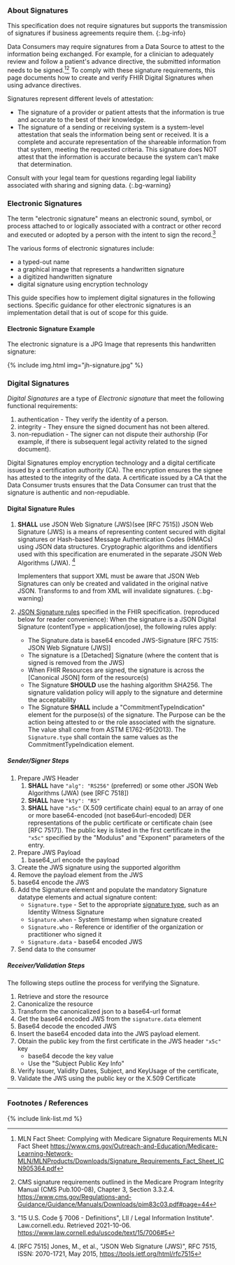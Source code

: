 
### About Signatures

This specification does not require signatures but supports the transmission of signatures if business agreements require them.
{:.bg-info}

Data Consumers may require signatures from a Data Source to attest to the information being exchanged. For example, for a clinician to adequately review and follow a patient's advance directive, the submitted information needs to be signed.[^first][^second]  To comply with these signature requirements, this page documents how to create and verify FHIR Digital Signatures when using advance directives. 
 
Signatures represent different levels of attestation:

- The signature of a provider or patient attests that the information is true and accurate to the best of their knowledge.
- The signature of a sending or receiving system is a system-level attestation that seals the information being sent or received. It is a complete and accurate representation of the shareable information from that system, meeting the requested criteria. This signature does NOT attest that the information is accurate because the system can't make that determination.

Consult with your legal team for questions regarding legal liability associated with sharing and signing data.
{:.bg-warning}

### Electronic Signatures

The term "electronic signature" means an electronic sound, symbol, or process attached to or logically associated with a contract or other record and executed or adopted by a person with the intent to sign the record.[^third]

The various forms of electronic signatures include:
- a typed-out name
- a graphical image that represents a handwritten signature
- a digitized handwritten signature
- digital signature using encryption technology

This guide specifies how to implement digital signatures in the following sections. Specific guidance for other electronic signatures is an implementation detail that is out of scope for this guide.

#### Electronic Signature Example

The electronic signature is a JPG Image that represents this handwritten signature:

{% include img.html img="jh-signature.jpg" %}

### Digital Signatures

*Digital Signatures* are a type of *Electronic signature* that meet the following functional requirements:

1. authentication  - They verify the identity of a person.
2. integrity -  They ensure the signed document has not been altered.
3. non-repudiation - The signer can not dispute their authorship (For example, if there is subsequent legal activity related to the signed document).

Digital Signatures employ encryption technology and a digital certificate issued by a certification authority (CA). The encryption ensures the signee has attested to the integrity of the data. A certificate issued by a CA that the Data Consumer trusts ensures that the Data Consumer can trust that the signature is authentic and non-repudiable.

#### Digital Signature Rules

1. **SHALL** use JSON Web Signature (JWS)(see [RFC 7515])
   JSON Web Signature (JWS) is a means of representing content secured with digital signatures or Hash-based Message Authentication Codes (HMACs) using JSON data structures. Cryptographic algorithms and identifiers used with this specification are enumerated in the separate JSON Web Algorithms (JWA). [^fourth]

    Implementers that support XML must be aware that JSON Web Signatures can only be created and validated in the original native JSON. Transforms to and from XML will invalidate signatures.
    {:.bg-warning} 

2. [JSON Signature rules](http://hl7.org/fhir/datatypes.html#JSON) specified in the FHIR specification. (reproduced below for reader convenience):
   When the signature is a JSON Digital Signature (contentType = application/jose), the following rules apply:
   - The Signature.data is base64 encoded JWS-Signature [RFC 7515: JSON Web Signature (JWS)]
   - The signature is a [Detached] Signature (where the content that is signed is removed from the JWS)
   - When FHIR Resources are signed, the signature is across the [Canonical JSON] form of the resource(s)
   - The Signature **SHOULD** use the hashing algorithm SHA256. The signature validation policy will apply to the signature and determine the acceptability
   - The Signature **SHALL** include a "CommitmentTypeIndication" element for the purpose(s) of the signature. The Purpose can be the action being attested to or the role associated with the signature. The value shall come from ASTM E1762-95(2013). The `Signature.type` shall contain the same values as the CommitmentTypeIndication element.

##### Sender/Signer Steps

1. Prepare JWS Header
    1.  **SHALL** have `"alg": "RS256"` (preferred) or some other JSON Web Algorithms (JWA) (see [RFC 7518])
    2.  **SHALL** have `"kty": "RS"`
    3.  **SHALL** have `"x5c"` (X.509 certificate chain) equal to an array of one or more base64-encoded (not base64url-encoded) DER representations of the public certificate or certificate chain (see [RFC 7517]).
The public key is listed in the first certificate in the `"x5c"` specified by the "Modulus" and "Exponent" parameters of the entry.
2. Prepare JWS Payload
    1. base64_url encode the payload
3. Create the JWS signature using the supported algorithm
4. Remove the payload element from the JWS
5. base64 encode the JWS
6. Add the Signature element and populate the mandatory Signature datatype elements and actual signature content:
   -  `Signature.type`  - Set to the appropriate [signature type](http://hl7.org/fhir/valueset-signature-type.html), such as an Identity Witness Signature
   -  `Signature.when`  - System timestamp when signature created
   -  `Signature.who`  -  Reference or identifier of the organization or practitioner who signed it
   -  `Signature.data`  - base64 encoded JWS
7. Send data to the consumer

##### Receiver/Validation Steps

The following steps outline the process for verifying the Signature.

1. Retrieve and store the resource
2. Canonicalize the resource
3. Transform the canonicalized json to a base64-url format
4. Get the base64 encoded JWS  from the `signature.data`  element
5. Base64 decode the encoded JWS
6. Insert the base64 encoded data into the JWS payload element.
7. Obtain the public key from the first certificate in the JWS header `"x5c"` key
    - base64 decode the key value
    - Use the "Subject Public Key Info"
8. Verify Issuer, Validity Dates, Subject, and KeyUsage of the certificate,
9. Validate the JWS using the public key or the X.509 Certificate

---

### Footnotes / References

[^first]: MLN Fact Sheet: Complying with Medicare Signature Requirements MLN Fact Sheet <https://www.cms.gov/Outreach-and-Education/Medicare-Learning-Network-MLN/MLNProducts/Downloads/Signature_Requirements_Fact_Sheet_ICN905364.pdf>
[^second]: CMS signature requirements outlined in the Medicare Program Integrity Manual (CMS Pub.100-08), Chapter 3, Section 3.3.2.4. <https://www.cms.gov/Regulations-and-Guidance/Guidance/Manuals/Downloads/pim83c03.pdf#page=44>
[^third]: "15 U.S. Code § 7006 - Definitions", LII / Legal Information Institute". Law.cornell.edu. Retrieved 2021-10-06. <https://www.law.cornell.edu/uscode/text/15/7006#5>
[^fourth]: [RFC 7515] Jones, M., et al., "JSON Web Signature (JWS)", RFC 7515, ISSN: 2070-1721, May 2015, <https://tools.ietf.org/html/rfc7515>

{% include link-list.md %}

